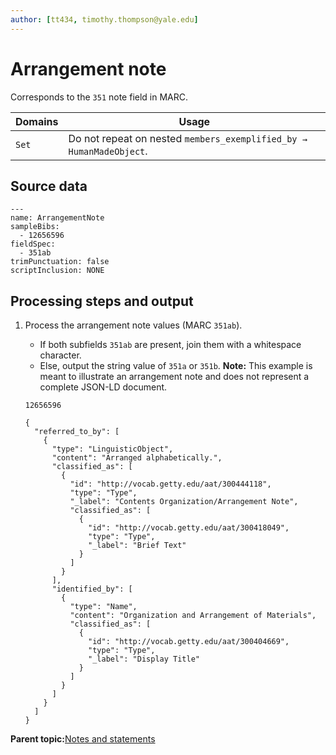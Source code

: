 ```yaml
---
author: [tt434, timothy.thompson@yale.edu]
---
```


# Arrangement note

Corresponds to the `351` note field in MARC.

|Domains|Usage|
|-------|-----|
|`Set`|Do not repeat on nested `members_exemplified_by → HumanMadeObject`.|

## Source data

```
---
name: ArrangementNote
sampleBibs:
  - 12656596
fieldSpec:
  - 351ab
trimPunctuation: false
scriptInclusion: NONE
```

## Processing steps and output

1.  Process the arrangement note values \(MARC `351ab`\).

    -   If both subfields `351ab` are present, join them with a whitespace character.
    -   Else, output the string value of `351a` or `351b`.
    **Note:** This example is meant to illustrate an arrangement note and does not represent a complete JSON-LD document.

    `12656596`

    ```
    {
      "referred_to_by": [
        {
          "type": "LinguisticObject",
          "content": "Arranged alphabetically.",
          "classified_as": [
            {
              "id": "http://vocab.getty.edu/aat/300444118",
              "type": "Type",
              "_label": "Contents Organization/Arrangement Note",
              "classified_as": [
                {
                  "id": "http://vocab.getty.edu/aat/300418049",
                  "type": "Type",
                  "_label": "Brief Text"
                }
              ]
            }
          ],
          "identified_by": [
            {
              "type": "Name",
              "content": "Organization and Arrangement of Materials",
              "classified_as": [
                {
                  "id": "http://vocab.getty.edu/aat/300404669",
                  "type": "Type",
                  "_label": "Display Title"
                }
              ]
            }
          ]
        }
      ]
    }
    ```


**Parent topic:**[Notes and statements](../../concepts/notes_and_statements.md)


